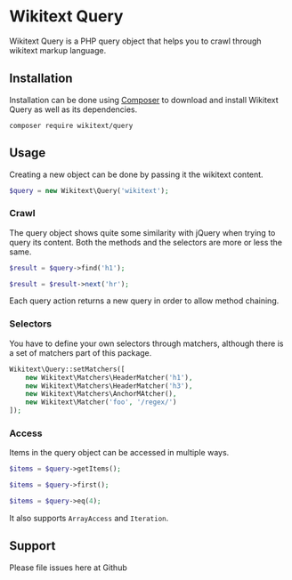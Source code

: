 # Wikitext Query
Wikitext Query is a PHP query object that helps you to crawl through wikitext markup language.

## Installation
Installation can be done using [Composer](https://getcomposer.org/) to download and install Wikitext Query as well as its dependencies.
```$xslt
composer require wikitext/query
```

## Usage
Creating a new object can be done by passing it the wikitext content.
```php
$query = new Wikitext\Query('wikitext');
```

### Crawl
The query object shows quite some similarity with jQuery when trying to query its content. Both the methods and the selectors are more or less the same.
```php
$result = $query->find('h1');

$result = $result->next('hr');
```
Each query action returns a new query in order to allow method chaining.

### Selectors
You have to define your own selectors through matchers, although there is a set of matchers part of this package.
```php
Wikitext\Query::setMatchers([
    new Wikitext\Matchers\HeaderMatcher('h1'),
    new Wikitext\Matchers\HeaderMatcher('h3'),
    new Wikitext\Matchers\AnchorMAtcher(),
    new Wikitext\Matcher('foo', '/regex/')
]);
```

### Access
Items in the query object can be accessed in multiple ways.
```php
$items = $query->getItems();

$items = $query->first();

$items = $query->eq(4);
```
It also supports `ArrayAccess` and `Iteration`.

## Support
Please file issues here at Github